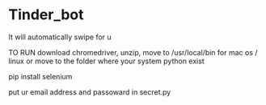 # Tinder_bot
It will automatically swipe for u 

TO RUN
download chromedriver, unzip, move to /usr/local/bin for mac os / linux or move to the folder where your system python exist

pip install selenium

put ur email address and passoward in secret.py
